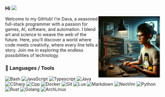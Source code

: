 
### Hi <img src="https://media.giphy.com/media/hvRJCLFzcasrR4ia7z/giphy.gif" width="25px">


<img align="right" height=200 width=200 alt="AI programmer" src="https://github.com/davahub/davahub/blob/main/images/prog-guy1.png" />


Welcome to my GitHub! I'm Dava, a seasoned full-stack programmer with a passion for games, AI, software, and automation. I blend art and science to weave the web of the future. Here, you'll discover a world where code meets creativity, where every line tells a story. Join me in exploring the endless possibilities of technology.


### 🔧 Languages / Tools

![Bash](https://img.shields.io/badge/-Bash-05122A?style=flat&logo=gnu-bash&logoColor=4EAA25)
![JavaScript](https://img.shields.io/badge/JavaScript-323330?style=flat&logo=javascript&logoColor=F7DF1E)
![Typescript](https://img.shields.io/badge/-Typescript-05122A?style=flat&logo=typescript&logoColor=2D79C7)
![Java](https://img.shields.io/badge/-Java-05122A?style=flat&logo=openjdk&logoColor=189F20)
![CSharp](https://img.shields.io/badge/-C%23-05122A?style=flat&logo=csharp&logoColor=189F20)
![Cpp](https://img.shields.io/badge/-C++-05122A?style=flat&logo=cplusplus&logoColor=00589D)
![Docker](https://img.shields.io/badge/-Docker-05122A?style=flat&logo=docker&logoColor=1993EF)
![Git](https://img.shields.io/badge/-Git-05122A?style=flat&logo=git)
![Lua](https://img.shields.io/badge/-Lua-05122A?style=flat&logo=lua&logoColor=0062cc)
![Markdown](https://img.shields.io/badge/-Markdown-05122A?style=flat&logo=markdown)
![NeoVim](https://img.shields.io/badge/-NeoVim-05122A?style=flat&logo=neovim&logoColor=4b9e4b)
![Python](https://img.shields.io/badge/-Python-05122A?style=flat&logo=python&logoColor=B54009)
![Rust](https://img.shields.io/badge/-Rust-05122A?style=flat&logo=rust&logoColor=B54009)
![Golang](https://img.shields.io/badge/-Golang-05122A?style=flat&logo=go&logoColor=B54009)
![ArchLinux](https://img.shields.io/badge/Arch_Linux-05122A?style=flat&logo=arch-linux&logoColor=white)


<!--
### ⚙️  GitHub Analytics
![CMake](https://img.shields.io/badge/-CMake-05122A?style=flat&logo=cmake)
**davahub/davahub** is a ✨ _special_ ✨ repository because its `README.md` (this file) appears on your GitHub profile.

Here are some ideas to get you started:

- 🔭 I’m currently working on ...
- 🌱 I’m currently learning ...
- 👯 I’m looking to collaborate on ...
- 🤔 I’m looking for help with ...
- 💬 Ask me about ...
- 📫 How to reach me: ...
- 😄 Pronouns: ...
- ⚡ Fun fact: ...
-->
